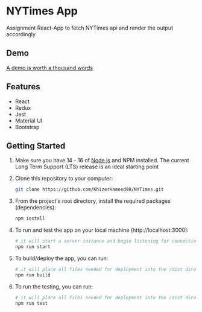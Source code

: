 # NYTimes App

Assignment React-App to fetch NYTimes api and render the output accordingly

## Demo

[A demo is worth a thousand words](https://ny-times-2.vercel.app)

## Features

- React
- Redux
- Jest
- Material UI
- Bootstrap

## Getting Started

1. Make sure you have 14 - 16 of [Node.js](https://nodejs.org/en/) and NPM installed. The current Long Term Support (LTS) release is an ideal starting point

2. Clone this repository to your computer:

   ```sh
   git clone https://github.com/KhizerHameed98/NYTimes.git
   ```

3. From the project's root directory, install the required packages (dependencies):

   ```sh
   npm install
   ```

4. To run and test the app on your local machine (http://localhost:3000):

   ```sh
   # it will start a server instance and begin listening for connections from localhost on port 8080
   npm run start
   ```

5. To build/deploy the app, you can run:

   ```sh
   # it will place all files needed for deployment into the /dist directory
   npm run build
   ```

6. To run the testing, you can run:

   ```sh
   # it will place all files needed for deployment into the /dist directory
   npm run test
   ```
